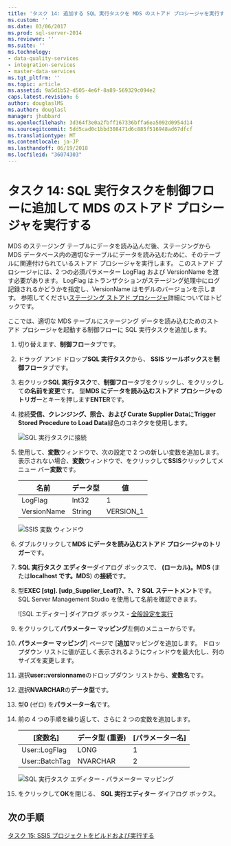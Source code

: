 ```yaml
---
title: 'タスク 14: 追加する SQL 実行タスクを MDS のストアド プロシージャを実行する制御フロー |Microsoft ドキュメント'
ms.custom: ''
ms.date: 03/06/2017
ms.prod: sql-server-2014
ms.reviewer: ''
ms.suite: ''
ms.technology:
- data-quality-services
- integration-services
- master-data-services
ms.tgt_pltfrm: ''
ms.topic: article
ms.assetid: 9a5d1b52-d505-4e6f-8a89-569329c094e2
caps.latest.revision: 6
author: douglaslMS
ms.author: douglasl
manager: jhubbard
ms.openlocfilehash: 3d364f3e0a2fbff167336bffa6ea5092d0954d14
ms.sourcegitcommit: 5dd5cad0c1bbd308471d6c885f516948ad67dfcf
ms.translationtype: MT
ms.contentlocale: ja-JP
ms.lasthandoff: 06/19/2018
ms.locfileid: "36074303"
---
```

# <a name="task-14-adding-execute-sql-task-to-control-flow-to-run-the-stored-procedure-for-mds"></a>タスク 14: SQL 実行タスクを制御フローに追加して MDS のストアド プロシージャを実行する
  MDS のステージング テーブルにデータを読み込んだ後、ステージングから MDS データベース内の適切なテーブルにデータを読み込むために、そのテーブルに関連付けられているストアド プロシージャを実行します。 このストアド プロシージャには、2 つの必須パラメーター LogFlag および VersionName を渡す必要があります。 LogFlag はトランザクションがステージング処理中にログ記録されるかどうかを指定し、VersionName はモデルのバージョンを示します。 参照してください[ステージング ストアド プロシージャ](http://msdn.microsoft.com/library/hh231028.aspx)詳細についてはトピックです。  
  
 ここでは、適切な MDS テーブルにステージング データを読み込むためのストアド プロシージャを起動する制御フローに SQL 実行タスクを追加します。  
  
1.  切り替えます、**制御フロー**タブです。  
  
2.  ドラッグ アンド ドロップ**SQL 実行タスク**から、 **SSIS ツールボックス**を**制御フロー**タブです。  
  
3.  右クリック**SQL 実行タスク**で、**制御フロー**タブをクリックし、をクリックして**の名前を変更**です。 型**MDS にデータを読み込むストアド プロシージャのトリガー**とキーを押します**ENTER**です。  
  
4.  接続**受信、クレンジング、照合、および Curate Supplier Data**に**Trigger Stored Procedure to Load Data**緑色のコネクタを使用します。  
  
     ![SQL 実行タスクに接続](../../2014/tutorials/media/et-addingesqltasktocftorunthespformds-01.jpg "SQL 実行タスクへの接続")  
  
5.  使用して、**変数**ウィンドウで、次の設定で 2 つの新しい変数を追加します。 表示されない場合、**変数**ウィンドウで、をクリックして**SSIS**クリックしてメニュー バー**変数**です。  
  
    |名前|データ型|値|  
    |----------|---------------|-----------|  
    |LogFlag|Int32|1|  
    |VersionName|String|VERSION_1|  
  
     ![SSIS 変数 ウィンドウ](../../2014/tutorials/media/et-addingesqltasktocftorunthespformds-02.jpg "SSIS 変数 ウィンドウ")  
  
6.  ダブルクリックして**MDS にデータを読み込むストアド プロシージャのトリガー**です。  
  
7.  **SQL 実行タスク エディター**ダイアログ ボックスで、 **(ローカル)。MDS** (または**localhost です。MDS**) の**接続**です。  
  
8.  型**EXEC [stg]. [udp_Supplier_Leaf]?、?、?** **SQL ステートメント**です。 SQL Server Management Studio を使用して名前を確認できます。  
  
     ![SQL エディター] ダイアログ ボックス - [全般設定を実行](../../2014/tutorials/media/et-addingesqltasktocftorunthespformds-03.jpg "SQL エディター] ダイアログ ボックス - [全般設定の実行")  
  
9. をクリックして**パラメーター マッピング**左側のメニューからです。  
  
10. **パラメーター マッピング**] ページで [**追加**マッピングを追加します。 ドロップダウン リストに値が正しく表示されるようにウィンドウを最大化し、列のサイズを変更します。  
  
11. 選択**user::versionname**のドロップダウン リストから、**変数名**です。  
  
12. 選択**NVARCHAR**の**データ型**です。  
  
13. 型**0** (ゼロ) を**パラメーター名**です。  
  
14. 前の 4 つの手順を繰り返して、さらに 2 つの変数を追加します。  
  
    |[変数名]|データ型 (重要)|[パラメーター名]|  
    |-------------------|-----------------------------|--------------------|  
    |User::LogFlag|LONG|1|  
    |User::BatchTag|NVARCHAR|2|  
  
     ![SQL 実行タスク エディター - パラメーター マッピング](../../2014/tutorials/media/et-addingesqltasktocftorunthespformds-04.jpg "SQL 実行タスク エディター - パラメーター マッピング")  
  
15. をクリックして**OK**を閉じる、 **SQL 実行エディター**  ダイアログ ボックス。  
  
## <a name="next-step"></a>次の手順  
 [タスク 15: SSIS プロジェクトをビルドおよび実行する](../../2014/tutorials/task-15-building-and-running-the-ssis-project.md)  
  
  